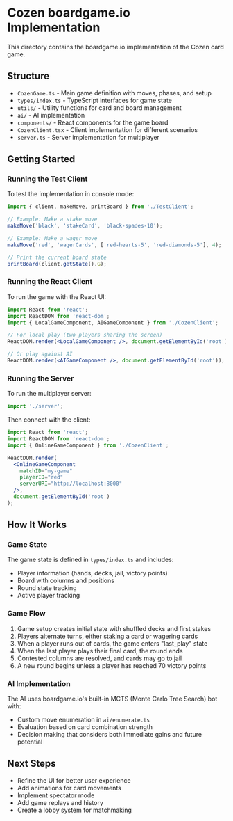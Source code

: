 # Cozen boardgame.io Implementation

This directory contains the boardgame.io implementation of the Cozen card game.

## Structure

- `CozenGame.ts` - Main game definition with moves, phases, and setup
- `types/index.ts` - TypeScript interfaces for game state
- `utils/` - Utility functions for card and board management
- `ai/` - AI implementation
- `components/` - React components for the game board
- `CozenClient.tsx` - Client implementation for different scenarios
- `server.ts` - Server implementation for multiplayer

## Getting Started

### Running the Test Client

To test the implementation in console mode:

```typescript
import { client, makeMove, printBoard } from './TestClient';

// Example: Make a stake move
makeMove('black', 'stakeCard', 'black-spades-10');

// Example: Make a wager move
makeMove('red', 'wagerCards', ['red-hearts-5', 'red-diamonds-5'], 4);

// Print the current board state
printBoard(client.getState().G);
```

### Running the React Client

To run the game with the React UI:

```jsx
import React from 'react';
import ReactDOM from 'react-dom';
import { LocalGameComponent, AIGameComponent } from './CozenClient';

// For local play (two players sharing the screen)
ReactDOM.render(<LocalGameComponent />, document.getElementById('root'));

// Or play against AI
ReactDOM.render(<AIGameComponent />, document.getElementById('root'));
```

### Running the Server

To run the multiplayer server:

```typescript
import './server';
```

Then connect with the client:

```jsx
import React from 'react';
import ReactDOM from 'react-dom';
import { OnlineGameComponent } from './CozenClient';

ReactDOM.render(
  <OnlineGameComponent 
    matchID="my-game" 
    playerID="red" 
    serverURI="http://localhost:8000" 
  />, 
  document.getElementById('root')
);
```

## How It Works

### Game State

The game state is defined in `types/index.ts` and includes:

- Player information (hands, decks, jail, victory points)
- Board with columns and positions
- Round state tracking
- Active player tracking

### Game Flow

1. Game setup creates initial state with shuffled decks and first stakes
2. Players alternate turns, either staking a card or wagering cards
3. When a player runs out of cards, the game enters "last_play" state
4. When the last player plays their final card, the round ends
5. Contested columns are resolved, and cards may go to jail
6. A new round begins unless a player has reached 70 victory points

### AI Implementation

The AI uses boardgame.io's built-in MCTS (Monte Carlo Tree Search) bot with:

- Custom move enumeration in `ai/enumerate.ts`
- Evaluation based on card combination strength
- Decision making that considers both immediate gains and future potential

## Next Steps

- Refine the UI for better user experience
- Add animations for card movements
- Implement spectator mode
- Add game replays and history
- Create a lobby system for matchmaking